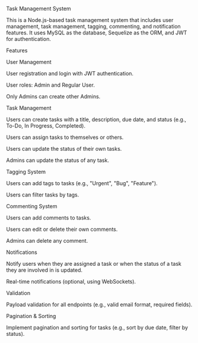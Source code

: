 Task Management System

This is a Node.js-based task management system that includes user management, task management, tagging, commenting, and notification features. It uses MySQL as the database, Sequelize as the ORM, and JWT for authentication.

Features

User Management

User registration and login with JWT authentication.

User roles: Admin and Regular User.

Only Admins can create other Admins.

Task Management

Users can create tasks with a title, description, due date, and status (e.g., To-Do, In Progress, Completed).

Users can assign tasks to themselves or others.

Users can update the status of their own tasks.

Admins can update the status of any task.

Tagging System

Users can add tags to tasks (e.g., "Urgent", "Bug", "Feature").

Users can filter tasks by tags.

Commenting System

Users can add comments to tasks.

Users can edit or delete their own comments.

Admins can delete any comment.

Notifications

Notify users when they are assigned a task or when the status of a task they are involved in is updated.

Real-time notifications (optional, using WebSockets).

Validation

Payload validation for all endpoints (e.g., valid email format, required fields).

Pagination & Sorting

Implement pagination and sorting for tasks (e.g., sort by due date, filter by status).
